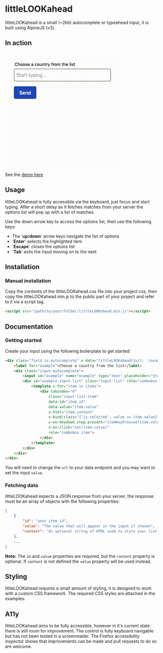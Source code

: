 # littleLOOKahead

littleLOOKahead is a small (~2kb) autocomplete or typeahead input, it is built 
using AlpineJS (v3).

## In action
![Screenshot](screenshot.gif)

See the [demo here](https://littlelookahead.indgy.uk/examples/index.html)

## Usage

littleLOOKahead is fully accessible via the keyboard, just focus and start
typing. After a short delay as it fetches matches from your server the options 
list will pop up with a list of matches. 

Use the down arrow key to access the options list, then use the following keys:

* The '**up**/**down**' arrow keys navigate the list of options
* '**Enter**' selects the highlighted item
* '**Escape**' closes the options list
* '**Tab**' exits the input moving on to the next

## Installation

### Manual installation
Copy the contents of the littleLOOKahead.css file into your project css, then
copy the littleLOOKahead.min.js to the public part of your project and refer to 
it via a script tag.

```html
<script src="/path/to/your/folder/littleLOOKahead.min.js"></script>
```

## Documentation

### Getting started

Create your input using the following boilerplate to get started:

```html
<div class="field is-autocomplete" x-data="littleLOOKahead({url: '/examples/json.php'})">
    <label for="example">Choose a country from the list</label>
    <div class="input-autocomplete">
        <input id="example" name="example" type="text" placeholder="Start typing..." value="" x-ref="input" autocomplete="off">
        <div id="example-input-list" class="input-list" role="combobox list" x-ref="items">
            <template x-for="item in items">
                <div tabindex="0"
                    class="input-list-item"
                    data-id="item.id"
                    data-value="item.value"
                    x-html="item.content"
                    x-bind:class="{'is-selected': value == item.value}"
                    x-on:keydown.stop.prevent="itemKeyPressed(item.value, item.id)"
                    x-on:click="set(item.value)"
                    role="combobox item">
                </div>
            </template>
        </div>
    </div>
</div>
```

You will need to change the `url` to your data endpoint and you may want to set 
the input `value`.

### Fetching data

littleLOOKahead expects a JSON response from your server, the response must be
an array of objects with the following properties:

```json
[
    {
        "id": "your item id",
        "value": "The value that will appear in the input if chosen",
        "content": "An optional string of HTML used to style your list options",
    },
    ...
]
```

**Note:** 
The `id` and `value` properties are required, but the `content` property is optional.
If `content` is not defined the `value` property will be used instead.

## Styling

littleLOOKahead requires a small amount of styling, it is designed to work with
a custom CSS framework. The required CSS styles are attached in the examples.

## A11y

littleLOOKahead aims to be fully accessible, however in it's current state there
is still room for improvement. The control is fully keyboard navigable but has
not been tested in a screenreader. The Firefox accessibility inspector shows 
that improvements can be made and pull requests to do so are welcome.
